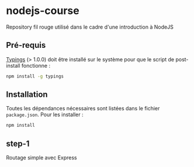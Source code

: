# nodejs-course

Repository fil rouge utilisé dans le cadre d'une introduction à NodeJS


## Pré-requis

[Typings](https://github.com/typings/typings) (> 1.0.0) doit être installé sur le système pour que le script de post-install fonctionne :  

```bash
npm install -g typings
```

## Installation

Toutes les dépendances nécessaires sont listées dans le fichier `package.json`. Pour les installer :  
```bash
npm install
```

## step-1

Routage simple avec Express
